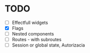 # TODO
- [ ] Effectfull widgets
- [x] Flags
- [ ] Nested components
- [ ] Routes - with subroutes
- [ ] Session or global state, Autorizacia